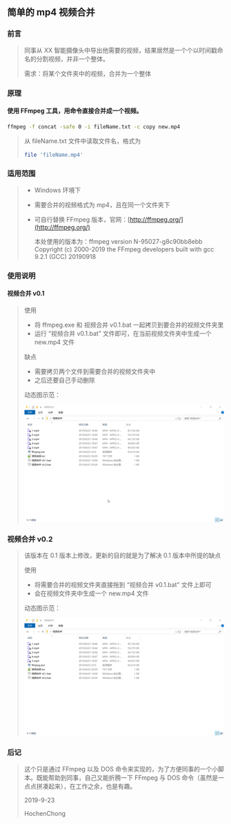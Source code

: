 ## 简单的 mp4 视频合并

### 前言

> 同事从 XX 智能摄像头中导出他需要的视频，结果居然是一个个以时间戳命名的分割视频，并非一个整体。
>
> 需求：将某个文件夹中的视频，合并为一个整体

### 原理

#### 使用 FFmpeg 工具，用命令直接合并成一个视频。

```bash
ffmpeg -f concat -safe 0 -i fileName.txt -c copy new.mp4
```

> 从 fileName.txt 文件中读取文件名，格式为 
> ```bash
> file 'fileName.mp4'
> ```
> 

### 适用范围

> * Windows 环境下
>* 需要合并的视频格式为 mp4，且在同一个文件夹下
> * 可自行替换 FFmpeg 版本，官网：[http://ffmpeg.org/](http://ffmpeg.org/)
>
>   本处使用的版本为：ffmpeg version N-95027-g8c90bb8ebb Copyright (c) 2000-2019 the FFmpeg developers built with gcc 9.2.1 (GCC) 20190918

### 使用说明

#### 视频合并 v0.1

> 使用
>
> * 将 ffmpeg.exe 和 视频合并 v0.1.bat 一起拷贝到要合并的视频文件夹里
> * 运行 “视频合并 v0.1.bat” 文件即可，在当前视频文件夹中生成一个 new.mp4 文件
>
> 缺点
>
> * 需要拷贝两个文件到需要合并的视频文件夹中
> * 之后还要自己手动删除
>
> 动态图示范：
>
> ![](https://github.com/hochenchong/notes/blob/master/tool/%E7%AE%80%E5%8D%95%E7%9A%84%20mp4%20%E8%A7%86%E9%A2%91%E5%90%88%E5%B9%B6/%E8%A7%86%E9%A2%91%E5%90%88%E5%B9%B6%20v0.1%20%E6%BC%94%E7%A4%BA.gif?raw=true)

### 视频合并 v0.2

> 该版本在 0.1 版本上修改，更新的目的就是为了解决 0.1 版本中所提的缺点
>
> 使用
>
> * 将需要合并的视频文件夹直接拖到 “视频合并 v0.1.bat” 文件上即可
> * 会在视频文件夹中生成一个 new.mp4 文件
>
> 动态图示范：
>
> ![](https://github.com/hochenchong/notes/blob/master/tool/%E7%AE%80%E5%8D%95%E7%9A%84%20mp4%20%E8%A7%86%E9%A2%91%E5%90%88%E5%B9%B6/%E8%A7%86%E9%A2%91%E5%90%88%E5%B9%B6%20v0.2%20%E6%BC%94%E7%A4%BA.gif?raw=true)

### 后记

> 这个只是通过 FFmpeg 以及 DOS 命令来实现的，为了方便同事的一个小脚本。既能帮助到同事，自己又能折腾一下 FFmpeg 与 DOS 命令（虽然是一点点拼凑起来），在工作之余，也是有趣。
>
> 2019-9-23
>
> HochenChong

